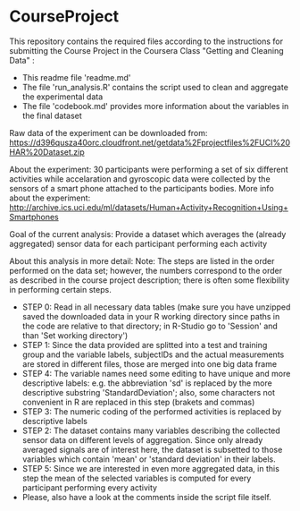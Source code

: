 CourseProject
=============
This repository contains the required files according to the instructions for submitting the Course Project in the Coursera Class "Getting and Cleaning Data" :

* This readme file 'readme.md'
* The file 'run_analysis.R' contains the script used to clean and aggregate the experimental data
* The file 'codebook.md' provides more information about the variables in the final dataset

Raw data of the experiment can be downloaded from: https://d396qusza40orc.cloudfront.net/getdata%2Fprojectfiles%2FUCI%20HAR%20Dataset.zip

About the experiment: 
30 participants were performing a set of six different activities while accelaration and gyroscopic data were collected by the sensors of a smart phone attached to the participants bodies. More info about the experiment: http://archive.ics.uci.edu/ml/datasets/Human+Activity+Recognition+Using+Smartphones

Goal of the current analysis: 
Provide a dataset which averages the (already aggregated) sensor data for each participant performing each activity

About this analysis in more detail:
Note: The steps are listed in the order performed on the data set; however, the numbers correspond to the order as described in the course project description; there is often some flexibility in performing certain steps.
* STEP 0: Read in all necessary data tables (make sure you have unzipped saved the downloaded data in your R working directory since paths in the code are relative to that directory; in R-Studio go to 'Session' and than 'Set working directory')
* STEP 1: Since the data provided are splitted into a test and training group and the variable labels, subjectIDs and the actual measurements are stored in different files, those are merged into one big data frame
* STEP 4: The variable names need some editing to have unique and more descriptive labels: e.g. the abbreviation 'sd' is replaced by the more descriptive substring 'StandardDeviation'; also, some characters not convenient in R are replaced in this step (brakets and commas)
* STEP 3: The numeric coding of the performed activities is replaced by descriptive labels
* STEP 2: The dataset contains many variables describing the collected sensor data on different levels of aggregation. Since only already averaged signals are of interest here, the dataset is subsetted to those variables which contain 'mean' or 'standard deviation' in their labels.
* STEP 5: Since we are interested in even more aggregated data, in this step the mean of the selected variables is computed for every participant performing every activity
* Please, also have a look at the comments inside the script file itself.

